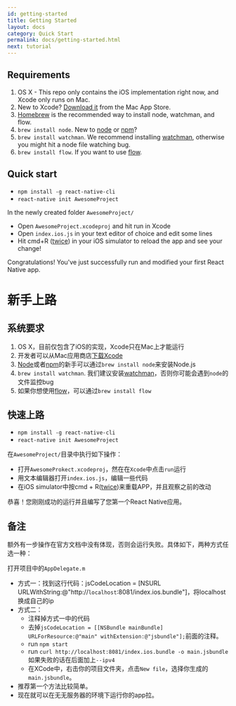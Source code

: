 ```yaml
---
id: getting-started
title: Getting Started
layout: docs
category: Quick Start
permalink: docs/getting-started.html
next: tutorial
---
```


## Requirements

1. OS X - This repo only contains the iOS implementation right now, and Xcode only runs on Mac.
2. New to Xcode?  [Download it](https://developer.apple.com/xcode/downloads/) from the Mac App Store.
3. [Homebrew](http://brew.sh/) is the recommended way to install node, watchman, and flow.
4. `brew install node`. New to [node](https://nodejs.org/) or [npm](https://docs.npmjs.com/)?
5. `brew install watchman`. We recommend installing [watchman](https://facebook.github.io/watchman/docs/install.html), otherwise you might hit a node file watching bug.
6. `brew install flow`. If you want to use [flow](http://www.flowtype.org).

## Quick start

- `npm install -g react-native-cli`
- `react-native init AwesomeProject`

In the newly created folder `AwesomeProject/`

- Open `AwesomeProject.xcodeproj` and hit run in Xcode
- Open `index.ios.js` in your text editor of choice and edit some lines
- Hit cmd+R ([twice](http://openradar.appspot.com/19613391)) in your iOS simulator to reload the app and see your change!

Congratulations! You've just successfully run and modified your first React Native app.


# 新手上路

## 系统要求

1. OS X，目前仅包含了iOS的实现，Xcode只在Mac上才能运行
2. 开发者可以从Mac应用商店[下载Xcode](https://developer.apple.com/xcode/downloads/)
3. [Node](https://nodejs.org/)或者[npm](https://docs.npmjs.com/)的新手可以通过`brew install node`来安装Node.js
4. `brew install watchman`. 我们建议安装[watchman](https://facebook.github.io/watchman/docs/install.html)，否则你可能会遇到`node`的文件监控bug
5. 如果你想使用[flow](http://www.flowtype.org/)，可以通过`brew install flow`

## 快速上路

- `npm install -g react-native-cli`
- `react-native init AwesomeProject`

在`AwesomeProject/`目录中执行如下操作：

- 打开`AwesomeProkect.xcodeproj`，然在在`Xcode`中点击`run`运行
- 用文本编辑器打开`index.ios.js`，编辑一些代码
- 在iOS simulator中按cmd + R([twice](http://openradar.appspot.com/19613391))来重载APP，并且观察之前的改动

恭喜！您刚刚成功的运行并且编写了您第一个React Native应用。

## 备注

额外有一步操作在官方文档中没有体现，否则会运行失败。具体如下，两种方式任选一种：

打开项目中的`AppDelegate.m`
- 方式一：找到这行代码：jsCodeLocation = [NSURL URLWithString:@"http://`localhost`:8081/index.ios.bundle"]，将localhost换成自己的ip
- 方式二：
  - 注释掉方式一中的代码
  - 去掉`jsCodeLocation = [[NSBundle mainBundle] URLForResource:@"main" withExtension:@"jsbundle"];`前面的注释。
  - run `npm start`
  - run `curl http://localhost:8081/index.ios.bundle -o main.jsbundle` 如果失败的话在后面加上`--ipv4`
  - 在XCode中，右击你的项目文件夹，点击`New file`，选择你生成的`main.jsbundle`。
- 推荐第一个方法比较简单。
- 现在就可以在无无服务器的环境下运行你的app拉。

